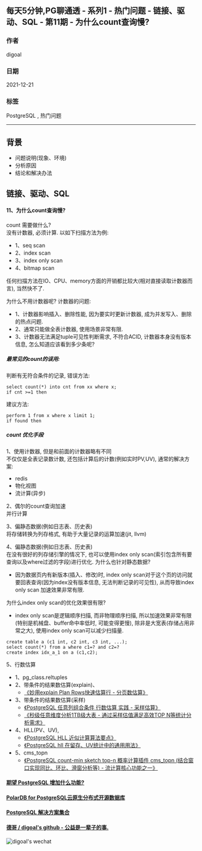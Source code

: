 ## 每天5分钟,PG聊通透 - 系列1 - 热门问题 - 链接、驱动、SQL - 第11期 - 为什么count查询慢?  
                              
### 作者                              
digoal                              
                              
### 日期                              
2021-12-21                            
                              
### 标签                           
PostgreSQL , 热门问题           
                            
----                            
                            
## 背景         
- 问题说明(现象、环境)  
- 分析原因  
- 结论和解决办法  
      
## 链接、驱动、SQL       
      
#### 11、为什么count查询慢?     
count 需要做什么?    
没有计数器, 必须计算. 以如下扫描方法为例:    
- 1、seq scan  
- 2、index scan  
- 3、index only scan  
- 4、bitmap scan  
  
任何扫描方法在IO、CPU、memory方面的开销都比较大(相对直接读取计数器而言), 当然快不了.    
  
为什么不用计数器呢? 计数器的问题:   
- 1、计数器影响插入、删除性能, 因为要实时更新计数器, 成为并发写入、删除的热点问题.   
- 2、通常只能做全表计数器, 使用场景非常有限.   
- 3、计数器无法满足tuple可见性判断需求, 不符合ACID, 计数器本身没有版本信息, 怎么知道应该看到多少条呢?    
  
##### 最常见的count的误用:   
判断有无符合条件的记录, 错误方法:  
```  
select count(*) into cnt from xx where x;  
if cnt >=1 then  
```  
  
建议方法:  
  
```  
perform 1 from x where x limit 1;  
if found then  
```  
  
##### count 优化手段  
1、使用计数器, 但是和前面的计数器略有不同  
不仅仅是全表记录数计数, 还包括计算后的计数(例如实时PV,UV), 通常的解决方案:  
- redis  
- 物化视图  
- 流计算(异步)  
  
2、偶尔的count查询加速  
并行计算  
  
3、偏静态数据(例如日志表、历史表)   
将存储转换为列存格式, 有助于大量记录的运算加速(jit, llvm)   
  
4、偏静态数据(例如日志表、历史表)   
在没有很好的列存储引擎的情况下, 也可以使用index only scan(索引包含所有要查询以及where过滤的字段)进行优化. 为什么也针对静态数据?   
- 因为数据页内有新版本(插入、修改)时, index only scan对于这个页的访问就要回表查询(因为index没有版本信息, 无法判断记录的可见性), 从而导致index only scan 加速效果非常有限.   
    
为什么index only scan的优化效果很有限?    
- index only scan是逻辑顺序扫描, 而非物理顺序扫描, 所以加速效果非常有限(特别是机械盘、buffer命中率低时, 可能变得更慢), 除非是大宽表(存储占用非常之大), 使用index only scan可以减少扫描量.   
```  
create table a (c1 int, c2 int, c3 int, ...);   
select count(*) from a where c1=? and c2=?   
create index idx_a_1 on a (c1,c2);  
```  
  
5、行数估算  
- 1、pg_class.reltuples  
- 2、带条件的结果数估算(explain)、  
    - [《妙用explain Plan Rows快速估算行 - 分页数估算》](../201509/20150919_02.md)    
- 3、带条件的结果数估算(采样)  
    - [《PostgreSQL 任意列组合条件 行数估算 实践 - 采样估算》](../201804/20180403_03.md)    
    - [《秒级任意维度分析1TB级大表 - 通过采样估值满足高效TOP N等统计分析需求》](../201709/20170911_02.md)    
- 4、HLL(PV、UV),   
    - [《PostgreSQL HLL 近似计算算法要点》](../202010/20201011_02.md)    
    - [《PostgreSQL hll 在留存、UV统计中的通用用法》](../202006/20200610_01.md)    
- 5、cms_topn   
    - [《PostgreSQL count-min sketch top-n 概率计算插件 cms_topn (结合窗口实现同比、环比、滑窗分析等) - 流计算核心功能之一》](../201803/20180301_03.md)    
  
  
  
#### [期望 PostgreSQL 增加什么功能?](https://github.com/digoal/blog/issues/76 "269ac3d1c492e938c0191101c7238216")
  
  
#### [PolarDB for PostgreSQL云原生分布式开源数据库](https://github.com/ApsaraDB/PolarDB-for-PostgreSQL "57258f76c37864c6e6d23383d05714ea")
  
  
#### [PostgreSQL 解决方案集合](https://yq.aliyun.com/topic/118 "40cff096e9ed7122c512b35d8561d9c8")
  
  
#### [德哥 / digoal's github - 公益是一辈子的事.](https://github.com/digoal/blog/blob/master/README.md "22709685feb7cab07d30f30387f0a9ae")
  
  
![digoal's wechat](../pic/digoal_weixin.jpg "f7ad92eeba24523fd47a6e1a0e691b59")
  
